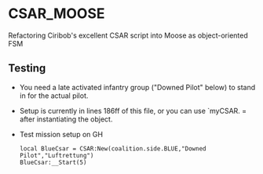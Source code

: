 # CSAR_MOOSE
Refactoring Ciribob's excellent CSAR script into Moose as object-oriented FSM

## Testing
* You need a late activated infantry group ("Downed Pilot" below) to stand in for the actual pilot. 
* Setup is currently in lines 186ff of this file, or you can use `myCSAR.<setting> = <value> after instantiating the object.
* Test mission setup on GH

      local BlueCsar = CSAR:New(coalition.side.BLUE,"Downed Pilot","Luftrettung")
      BlueCsar:__Start(5)
